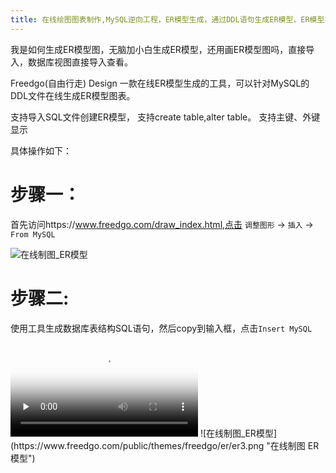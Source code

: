 ```yaml
---
title: 在线绘图图表制作,MySQL逆向工程，ER模型生成，通过DDL语句生成ER模型，ER模型导入，创建数据库ER视图，使用Navicat生成ER关系图，如何画ER图，我是如何生成ER模型图，无脑生成ER模型，还用画ER模型图吗，直接导入，数据库视图直接导入查看，
---
```

我是如何生成ER模型图，无脑加小白生成ER模型，还用画ER模型图吗，直接导入，数据库视图直接导入查看。

Freedgo(自由行走) Design 一款在线ER模型生成的工具，可以针对MySQL的DDL文件在线生成ER模型图表。

支持导入SQL文件创建ER模型，
支持create table,alter table。
支持主键、外键显示

具体操作如下：

# 步骤一：

首先访问https://www.freedgo.com/draw_index.html,点击 `调整图形` -> `插入` -> `From MySQL`

![在线制图_ER模型](https://www.freedgo.com/public/themes/freedgo/er/er1.png "在线制图 ER模型")

# 步骤二:

使用工具生成数据库表结构SQL语句，然后copy到输入框，点击`Insert MySQL` 

<video id="video" controls="" preload="none" poster="https://www.freedgo.com/public/themes/freedgo/er/er3.png">
<source id="mp4" src="https://www.freedgo.com/public/themes/freedgo/er/er2.mp4" type="video/mp4">
</video>
![在线制图_ER模型](https://www.freedgo.com/public/themes/freedgo/er/er3.png "在线制图 ER模型")